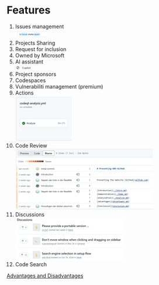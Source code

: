 # Features
1.  Issues management  
![issue filter](<pictures/image-1 (Benutzerdefiniert).png>)
2.	Projects Sharing
3.	Request for inclusion
4.	Owned by Microsoft
5.	AI assistant  
![copilot logo](<pictures/image-2 (Benutzerdefiniert).png>)
6.	Project sponsors
7.	Codespaces
8.	Vulnerabiliti management (premium)
9.	Actions  
![Action](<pictures/image-3 (Benutzerdefiniert).png>)
10.	Code Review  
![alt text](<pictures/image (Benutzerdefiniert).png>)
11.	Discussions  
![Discussions](<pictures/image-4 (Benutzerdefiniert).png>)
12.	Code Search

[Advantages and Disadvantages](Advantages.md)